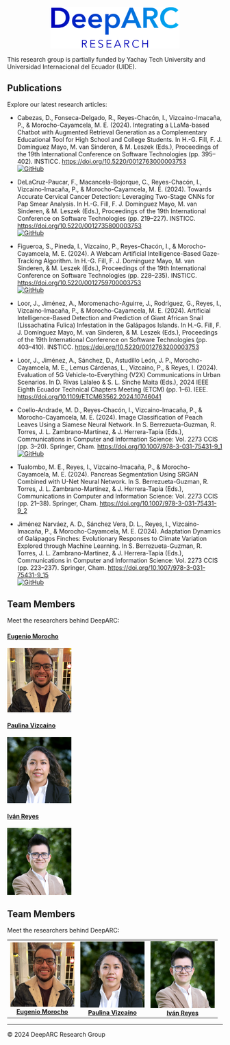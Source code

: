 <p align="center">
  <img src="images/logo.png" alt="DeepARC Logo" width="300">
</p>

This research group is partially funded by Yachay Tech University and Universidad Internacional del Ecuador (UIDE).

## Publications

Explore our latest research articles:

- Cabezas, D., Fonseca-Delgado, R., Reyes-Chacón, I., Vizcaino-Imacaña, P., & Morocho-Cayamcela, M. E. (2024). Integrating a LLaMa-based Chatbot with Augmented Retrieval Generation as a Complementary Educational Tool for High School and College Students. In H.-G. Fill, F. J. Domínguez Mayo, M. van Sinderen, & M. Leszek (Eds.), Proceedings of the 19th International Conference on Software Technologies (pp. 395–402). INSTICC. https://doi.org/10.5220/0012763000003753   
[![GitHub](https://img.shields.io/badge/Download-GitHub-blue?style=flat&logo=github)](https://github.com/Zethearc/LLAMA_2-EDUAI)

- DeLaCruz-Paucar, F., Macancela-Bojorque, C., Reyes-Chacón, I., Vizcaino-Imacaña, P., & Morocho-Cayamcela, M. E. (2024). Towards Accurate Cervical Cancer Detection: Leveraging Two-Stage CNNs for Pap Smear Analysis. In H.-G. Fill, F. J. Domínguez Mayo, M. van Sinderen, & M. Leszek (Eds.), Proceedings of the 19th International Conference on Software Technologies (pp. 219–227). INSTICC. https://doi.org/10.5220/0012735800003753  
[![GitHub](https://img.shields.io/badge/Download-GitHub-blue?style=flat&logo=github)](https://github.com/CarlosJMB/Analysis-of-Cytology-Pap-Smear-Images-Using-Two-Stage-CNNS-)  

- Figueroa, S., Pineda, I., Vizcaíno, P., Reyes-Chacón, I., & Morocho-Cayamcela, M. E. (2024). A Webcam Artificial Intelligence-Based Gaze-Tracking Algorithm. In H.-G. Fill, F. J. Domínguez Mayo, M. van Sinderen, & M. Leszek (Eds.), Proceedings of the 19th International Conference on Software Technologies (pp. 228–235). INSTICC. https://doi.org/10.5220/0012759700003753  
[![GitHub](https://img.shields.io/badge/Download-GitHub-blue?style=flat&logo=github)](https://github.com/SaulFigue/Gaze-tracking-pipeline.git)

- Loor, J., Jiménez, A., Moromenacho-Aguirre, J., Rodríguez, G., Reyes, I., Vizcaino-Imacaña, P., & Morocho-Cayamcela, M. E. (2024). Artificial Intelligence-Based Detection and Prediction of Giant African Snail (Lissachatina Fulica) Infestation in the Galápagos Islands. In H.-G. Fill, F. J. Domínguez Mayo, M. van Sinderen, & M. Leszek (Eds.), Proceedings of the 19th International Conference on Software Technologies (pp. 403–410). INSTICC. https://doi.org/10.5220/0012763200003753

- Loor, J., Jiménez, A., Sánchez, D., Astudillo León, J. P., Morocho-Cayamcela, M. E., Lemus Cárdenas, L., Vizcaino, P., & Reyes, I. (2024). Evaluation of 5G Vehicle-to-Everything (V2X) Communications in Urban Scenarios. In D. Rivas Lalaleo & S. L. Sinche Maita (Eds.), 2024 IEEE Eighth Ecuador Technical Chapters Meeting (ETCM) (pp. 1–6). IEEE. https://doi.org/10.1109/ETCM63562.2024.10746041

- Coello-Andrade, M. D., Reyes-Chacón, I., Vizcaino-Imacaña, P., & Morocho-Cayamcela, M. E. (2024). Image Classification of Peach Leaves Using a Siamese Neural Network. In S. Berrezueta-Guzman, R. Torres, J. L. Zambrano-Martinez, & J. Herrera-Tapia (Eds.), Communications in Computer and Information Science: Vol. 2273 CCIS (pp. 3–20). Springer, Cham. https://doi.org/10.1007/978-3-031-75431-9_1  
[![GitHub](https://img.shields.io/badge/Download-GitHub-blue?style=flat&logo=github)](https://github.com/Mateo-Coello/Siamese-Convolutional-Neural-Network)

- Tualombo, M. E., Reyes, I., Vizcaino-Imacaña, P., & Morocho-Cayamcela, M. E. (2024). Pancreas Segmentation Using SRGAN Combined with U-Net Neural Network. In S. Berrezueta-Guzman, R. Torres, J. L. Zambrano-Martinez, & J. Herrera-Tapia (Eds.), Communications in Computer and Information Science: Vol. 2273 CCIS (pp. 21–38). Springer, Cham. https://doi.org/10.1007/978-3-031-75431-9_2  

- Jiménez Narváez, A. D., Sánchez Vera, D. L., Reyes, I., Vizcaino-Imacaña, P., & Morocho-Cayamcela, M. E. (2024). Adaptation Dynamics of Galápagos Finches: Evolutionary Responses to Climate Variation Explored through Machine Learning. In S. Berrezueta-Guzman, R. Torres, J. L. Zambrano-Martinez, & J. Herrera-Tapia (Eds.), Communications in Computer and Information Science: Vol. 2273 CCIS (pp. 223–237). Springer, Cham. https://doi.org/10.1007/978-3-031-75431-9_15  
[![GitHub](https://img.shields.io/badge/Download-GitHub-blue?style=flat&logo=github)](https://github.com/arijimenez/Galapagos-Finches-Adaptation-Climate-Evolution-Analyzed-via-Machine-Learning)

## Team Members

Meet the researchers behind DeepARC:

#### [Eugenio Morocho](https://scholar.google.com/citations?user=X2hF1ooAAAAJ&hl=en)
<img src="images/eugenio.jpg" alt="Eugenio" width="150">  

#### [Paulina Vizcaíno](https://scholar.google.com/citations?user=Cs_JSz0AAAAJ&hl=en)
<img src="images/paulina.jpg" alt="Eugenio" width="150"> 

#### [Iván Reyes](https://www.researchgate.net/profile/Ivan-Reyes-Chacon)
<img src="images/ivan.jpg" alt="Eugenio" width="150"> 

## Team Members

Meet the researchers behind DeepARC:

<div align="center">
  <table>
    <tr>
      <td align="center">
        <a href="https://scholar.google.com/citations?user=X2hF1ooAAAAJ&hl=en">
          <img src="images/eugenio.jpg" alt="Eugenio" width="150"><br>
          <b>Eugenio Morocho</b>
        </a>
      </td>
      <td align="center">
        <a href="https://scholar.google.com/citations?user=Cs_JSz0AAAAJ&hl=en">
          <img src="images/paulina.jpg" alt="Paulina" width="150"><br>
          <b>Paulina Vizcaíno</b>
        </a>
      </td>
      <td align="center">
        <a href="https://www.researchgate.net/profile/Ivan-Reyes-Chacon">
          <img src="images/ivan.jpg" alt="Iván" width="150"><br>
          <b>Iván Reyes</b>
        </a>
      </td>
    </tr>
  </table>
</div>


---

&copy; 2024 DeepARC Research Group
